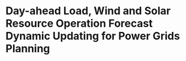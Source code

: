 # Day-ahead Load, Wind and Solar Resource Operation Forecast Dynamic Updating for Power Grids Planning
